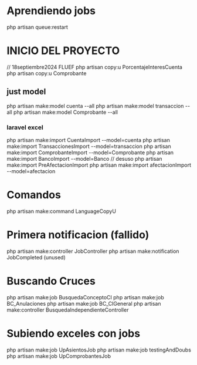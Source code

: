 # Aprendiendo jobs
php artisan queue:restart


# INICIO DEL PROYECTO
// 18septiembre2024 FLUEF
php artisan copy:u PorcentajeInteresCuenta
php artisan copy:u Comprobante


## just model
php artisan make:model cuenta --all
php artisan make:model transaccion --all
php artisan make:model Comprobante --all


### laravel excel
php artisan make:import CuentaImport --model=cuenta
php artisan make:import TransaccionesImport --model=transaccion
php artisan make:import ComprobanteImport --model=Comprobante
php artisan make:import BancoImport --model=Banco // desuso
php artisan make:import PreAfectacionImport
php artisan make:import afectacionImport --model=afectacion

# Comandos
php artisan make:command LanguageCopyU

# Primera notificacion (fallido)
php artisan make:controller JobController
php artisan make:notification JobCompleted (unused)

# Buscando Cruces
php artisan make:job BusquedaConceptoCI
php artisan make:job BC_Anulaciones
php artisan make:job BC_CIGeneral
php artisan make:controller BusquedaIndependienteController

# Subiendo exceles con jobs
php artisan make:job UpAsientosJob
php artisan make:job testingAndDoubs
php artisan make:job UpComprobantesJob
